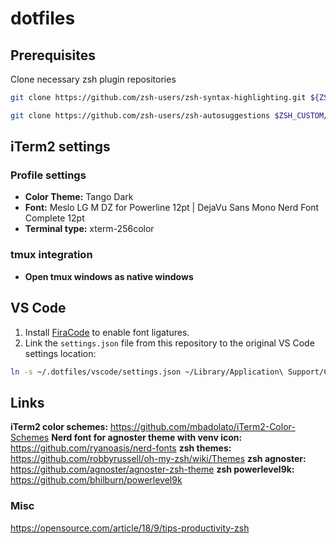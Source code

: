 # dotfiles

## Prerequisites

Clone necessary zsh plugin repositories

```bash
git clone https://github.com/zsh-users/zsh-syntax-highlighting.git ${ZSH_CUSTOM:-~/.oh-my-zsh/custom}/plugins/zsh-syntax-highlighting
```

```bash
git clone https://github.com/zsh-users/zsh-autosuggestions $ZSH_CUSTOM/plugins/zsh-autosuggestions
```


## iTerm2 settings

### Profile settings
- **Color Theme:** Tango Dark
- **Font:** Meslo LG M DZ for Powerline 12pt | DejaVu Sans Mono Nerd Font Complete 12pt
- **Terminal type:** xterm-256color

### tmux integration
- **Open tmux windows as native windows**

## VS Code
1. Install [FiraCode](https://github.com/tonsky/FiraCode) to enable font ligatures.
2. Link the `settings.json` file from this repository to the original VS Code settings location:
```bash
ln -s ~/.dotfiles/vscode/settings.json ~/Library/Application\ Support/Code/User/settings.json
```

## Links
**iTerm2 color schemes:** https://github.com/mbadolato/iTerm2-Color-Schemes
**Nerd font for agnoster theme with venv icon:** https://github.com/ryanoasis/nerd-fonts
**zsh themes:** https://github.com/robbyrussell/oh-my-zsh/wiki/Themes
**zsh agnoster:** https://github.com/agnoster/agnoster-zsh-theme
**zsh powerlevel9k:** https://github.com/bhilburn/powerlevel9k

### Misc
https://opensource.com/article/18/9/tips-productivity-zsh

